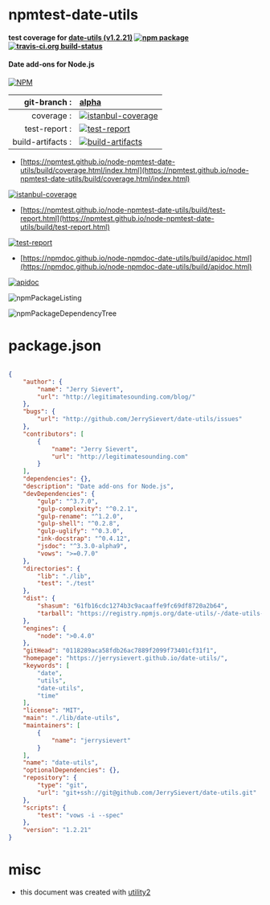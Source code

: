 # npmtest-date-utils

#### test coverage for  [date-utils (v1.2.21)](https://jerrysievert.github.io/date-utils/)  [![npm package](https://img.shields.io/npm/v/npmtest-date-utils.svg?style=flat-square)](https://www.npmjs.org/package/npmtest-date-utils) [![travis-ci.org build-status](https://api.travis-ci.org/npmtest/node-npmtest-date-utils.svg)](https://travis-ci.org/npmtest/node-npmtest-date-utils)

#### Date add-ons for Node.js

[![NPM](https://nodei.co/npm/date-utils.png?downloads=true&downloadRank=true&stars=true)](https://www.npmjs.com/package/date-utils)

| git-branch : | [alpha](https://github.com/npmtest/node-npmtest-date-utils/tree/alpha)|
|--:|:--|
| coverage : | [![istanbul-coverage](https://npmtest.github.io/node-npmtest-date-utils/build/coverage.badge.svg)](https://npmtest.github.io/node-npmtest-date-utils/build/coverage.html/index.html)|
| test-report : | [![test-report](https://npmtest.github.io/node-npmtest-date-utils/build/test-report.badge.svg)](https://npmtest.github.io/node-npmtest-date-utils/build/test-report.html)|
| build-artifacts : | [![build-artifacts](https://npmtest.github.io/node-npmtest-date-utils/glyphicons_144_folder_open.png)](https://github.com/npmtest/node-npmtest-date-utils/tree/gh-pages/build)|

- [https://npmtest.github.io/node-npmtest-date-utils/build/coverage.html/index.html](https://npmtest.github.io/node-npmtest-date-utils/build/coverage.html/index.html)

[![istanbul-coverage](https://npmtest.github.io/node-npmtest-date-utils/build/screenCapture.buildCi.browser.%252Ftmp%252Fbuild%252Fcoverage.lib.html.png)](https://npmtest.github.io/node-npmtest-date-utils/build/coverage.html/index.html)

- [https://npmtest.github.io/node-npmtest-date-utils/build/test-report.html](https://npmtest.github.io/node-npmtest-date-utils/build/test-report.html)

[![test-report](https://npmtest.github.io/node-npmtest-date-utils/build/screenCapture.buildCi.browser.%252Ftmp%252Fbuild%252Ftest-report.html.png)](https://npmtest.github.io/node-npmtest-date-utils/build/test-report.html)

- [https://npmdoc.github.io/node-npmdoc-date-utils/build/apidoc.html](https://npmdoc.github.io/node-npmdoc-date-utils/build/apidoc.html)

[![apidoc](https://npmdoc.github.io/node-npmdoc-date-utils/build/screenCapture.buildCi.browser.%252Ftmp%252Fbuild%252Fapidoc.html.png)](https://npmdoc.github.io/node-npmdoc-date-utils/build/apidoc.html)

![npmPackageListing](https://npmtest.github.io/node-npmtest-date-utils/build/screenCapture.npmPackageListing.svg)

![npmPackageDependencyTree](https://npmtest.github.io/node-npmtest-date-utils/build/screenCapture.npmPackageDependencyTree.svg)



# package.json

```json

{
    "author": {
        "name": "Jerry Sievert",
        "url": "http://legitimatesounding.com/blog/"
    },
    "bugs": {
        "url": "http://github.com/JerrySievert/date-utils/issues"
    },
    "contributors": [
        {
            "name": "Jerry Sievert",
            "url": "http://legitimatesounding.com"
        }
    ],
    "dependencies": {},
    "description": "Date add-ons for Node.js",
    "devDependencies": {
        "gulp": "^3.7.0",
        "gulp-complexity": "^0.2.1",
        "gulp-rename": "^1.2.0",
        "gulp-shell": "^0.2.8",
        "gulp-uglify": "^0.3.0",
        "ink-docstrap": "^0.4.12",
        "jsdoc": "^3.3.0-alpha9",
        "vows": ">=0.7.0"
    },
    "directories": {
        "lib": "./lib",
        "test": "./test"
    },
    "dist": {
        "shasum": "61fb16cdc1274b3c9acaaffe9fc69df8720a2b64",
        "tarball": "https://registry.npmjs.org/date-utils/-/date-utils-1.2.21.tgz"
    },
    "engines": {
        "node": ">0.4.0"
    },
    "gitHead": "0118289aca58fdb26ac7889f2099f73401cf31f1",
    "homepage": "https://jerrysievert.github.io/date-utils/",
    "keywords": [
        "date",
        "utils",
        "date-utils",
        "time"
    ],
    "license": "MIT",
    "main": "./lib/date-utils",
    "maintainers": [
        {
            "name": "jerrysievert"
        }
    ],
    "name": "date-utils",
    "optionalDependencies": {},
    "repository": {
        "type": "git",
        "url": "git+ssh://git@github.com/JerrySievert/date-utils.git"
    },
    "scripts": {
        "test": "vows -i --spec"
    },
    "version": "1.2.21"
}
```



# misc
- this document was created with [utility2](https://github.com/kaizhu256/node-utility2)
